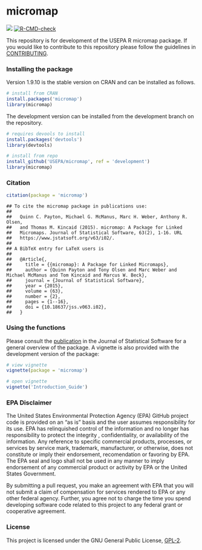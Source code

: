 
# micromap

[![](https://cranlogs.r-pkg.org/badges/grand-total/micromap)](http://cran.rstudio.com/package=micromap)
[![R-CMD-check](https://github.com/USEPA/micromap/workflows/R-CMD-check/badge.svg)](https://github.com/USEPA/micromap/actions)

This repository is for development of the USEPA R micromap package. If
you would like to contribute to this repository please follow the
guidelines in [CONTRIBUTING](CONTRIBUTING.md).

### Installing the package

Version 1.9.10 is the stable version on CRAN and can be installed as
follows.

``` r
# install from CRAN
install.packages('micromap')
library(micromap)
```

The development version can be installed from the development branch on
the repository.

``` r
# requires devools to install
install.packages('devtools')
library(devtools)

# install from repo
install_github('USEPA/micromap', ref = 'development')
library(micromap)
```

### Citation

``` r
citation(package = 'micromap')
```

    ## To cite the micromap package in publications use:
    ## 
    ##   Quinn C. Payton, Michael G. McManus, Marc H. Weber, Anthony R. Olsen,
    ##   and Thomas M. Kincaid (2015). micromap: A Package for Linked
    ##   Micromaps. Journal of Statistical Software, 63(2), 1-16. URL
    ##   https://www.jstatsoft.org/v63/i02/.
    ## 
    ## A BibTeX entry for LaTeX users is
    ## 
    ##   @Article{,
    ##     title = {{micromap}: A Package for Linked Micromaps},
    ##     author = {Quinn Payton and Tony Olsen and Marc Weber and Michael McManus and Tom Kincaid and Marcus W. Beck},
    ##     journal = {Journal of Statistical Software},
    ##     year = {2015},
    ##     volume = {63},
    ##     number = {2},
    ##     pages = {1--16},
    ##     doi = {10.18637/jss.v063.i02},
    ##   }

### Using the functions

Please consult the [publication](https://www.jstatsoft.org/v63/i02/) in
the Journal of Statistical Software for a general overview of the
package. A vignette is also provided with the development version of the
package:

``` r
# view vignette
vignette(package = 'micromap')

# open vignette
vignette('Introduction_Guide')
```

### EPA Disclaimer

The United States Environmental Protection Agency (EPA) GitHub project
code is provided on an “as is” basis and the user assumes responsibility
for its use. EPA has relinquished control of the information and no
longer has responsibility to protect the integrity , confidentiality, or
availability of the information. Any reference to specific commercial
products, processes, or services by service mark, trademark,
manufacturer, or otherwise, does not constitute or imply their
endorsement, recomendation or favoring by EPA. The EPA seal and logo
shall not be used in any manner to imply endorsement of any commercial
product or activity by EPA or the United States Government.

By submitting a pull request, you make an agreement with EPA that you
will not submit a claim of compensation for services rendered to EPA or
any other federal agency. Further, you agree not to charge the time you
spend developing software code related to this project to any federal
grant or cooperative agreement.

### License

This project is licensed under the GNU General Public License,
[GPL-2](http://cran.r-project.org/web/licenses/GPL-2).
